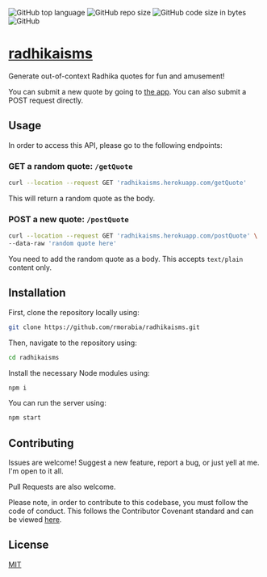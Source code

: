 ![GitHub top language](https://img.shields.io/github/languages/top/rmorabia/radhikaisms.svg?style=for-the-badge) ![GitHub repo size](https://img.shields.io/github/repo-size/rmorabia/radhikaisms.svg?style=for-the-badge) ![GitHub code size in bytes](https://img.shields.io/github/languages/code-size/rmorabia/radhikaisms.svg?style=for-the-badge) ![GitHub](https://img.shields.io/github/license/rmorabia/radhikaisms.svg?style=for-the-badge)

# [radhikaisms](https://www.radhikaisms.herokuapp.com/)

Generate out-of-context Radhika quotes for fun and amusement!

You can submit a new quote by going to [the app](https://radhikaisms.herokuapp.com). You can also submit a POST request directly.

## Usage

In order to access this API, please go to the following endpoints:

### GET a random quote: `/getQuote`

```sh
curl --location --request GET 'radhikaisms.herokuapp.com/getQuote'
```

This will return a random quote as the body.

### POST a new quote: `/postQuote`

```sh
curl --location --request GET 'radhikaisms.herokuapp.com/postQuote' \
--data-raw 'random quote here'
```

You need to add the random quote as a body. This accepts `text/plain` content only.

## Installation

First, clone the repository locally using:

```sh
git clone https://github.com/rmorabia/radhikaisms.git
```

Then, navigate to the repository using:

```sh
cd radhikaisms
```

Install the necessary Node modules using:

```sh
npm i
```

You can run the server using:

```sh
npm start
```

## Contributing

Issues are welcome! Suggest a new feature, report a bug, or just yell at me. I'm open to it all.

Pull Requests are also welcome.

Please note, in order to contribute to this codebase, you must follow the code of conduct. This follows the Contributor Covenant standard and can be viewed [here](https://github.com/rmorabia/radhikaisms/blob/master/CODE_OF_CONDUCT.md).

## License

[MIT](https://choosealicense.com/licenses/mit/)
